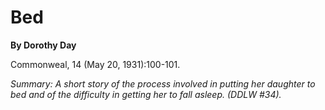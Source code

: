 Bed
===

**By Dorothy Day**

Commonweal, 14 (May 20, 1931):100-101.

*Summary: A short story of the process involved in putting her daughter
to bed and of the difficulty in getting her to fall asleep. (DDLW
\#34).*


